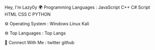 Hey, I'm Lazy0y
🌍 Programming Languages :
JavaScript  C++ C# Script HTML CSS C PYTHON

⚙️ Operating System :
Windows Linux Kali

⚙️ Top Languages :
 Top Langs

🎲 Connect With Me :
twitter github
